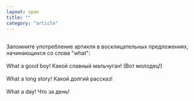 ```yaml
---
layout: span
title: ""
category: "article"
---
```

<section class='rules'><span><br>Запомните употребление артикля в восклицательных предложениях, начинающихся со слова "what":<br><br>
What a good boy! Какой славный мальчуган! (Вот молодец!)<br><br>
What a long story! Какой долгий рассказ! <br><br>
What a day! Что за день!<br></span></section>